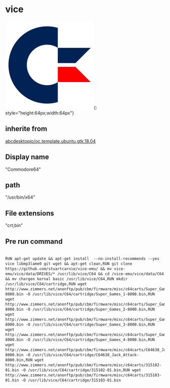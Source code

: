 # vice
![c64.svg](/applications/icons/c64.svg){: style="height:64px;width:64px"}
## inherite from
[abcdesktopio/oc.template.ubuntu.gtk.18.04](abcdesktopio/oc.template.ubuntu.gtk.18.04.md)
## Display name
"Commodore64"
## path
"/usr/bin/x64"
## File extensions
"crt;bin"
## Pre run command

```

RUN apt-get update && apt-get install  --no-install-recommends --yes vice libmp3lame0 git wget && apt-get clean,RUN git clone https://github.com/stuartcarnie/vice-emu/ && mv vice-emu/vice/data/DRIVES/* /usr/lib/vice/C64 && cd /vice-emu/vice/data/C64 && mv chargen kernal basic /usr/lib/vice/C64,RUN mkdir /usr/lib/vice/C64/cartridge,RUN wget http://www.zimmers.net/anonftp/pub/cbm/firmware/misc/c64carts/Super_Games_1-8000.bin -O /usr/lib/vice/C64/cartridge/Super_Games_1-8000.bin,RUN wget http://www.zimmers.net/anonftp/pub/cbm/firmware/misc/c64carts/Super_Games_2-8000.bin -O /usr/lib/vice/C64/cartridge/Super_Games_2-8000.bin,RUN wget http://www.zimmers.net/anonftp/pub/cbm/firmware/misc/c64carts/Super_Games_3-8000.bin -O /usr/lib/vice/C64/cartridge/Super_Games_3-8000.bin,RUN wget http://www.zimmers.net/anonftp/pub/cbm/firmware/misc/c64carts/Super_Games_4-8000.bin -O /usr/lib/vice/C64/cartridge/Super_Games_4-8000.bin,RUN wget http://www.zimmers.net/anonftp/pub/cbm/firmware/misc/c64carts/C64638_Jack_Attack-8000.bin -O /usr/lib/vice/C64/cartridge/C64638_Jack_Attack-8000.bin,RUN wget http://www.zimmers.net/anonftp/pub/cbm/firmware/misc/c64carts/315102-01.bin -O /usr/lib/vice/C64/cartridge/315102-01.bin,RUN wget http://www.zimmers.net/anonftp/pub/cbm/firmware/misc/c64carts/315103-01.bin -O /usr/lib/vice/C64/cartridge/315103-01.bin
```
